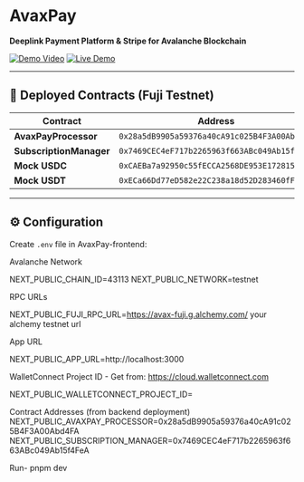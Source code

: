 # AvaxPay

**Deeplink Payment Platform & Stripe for Avalanche Blockchain**

[![Demo Video](https://img.shields.io/badge/-Watch_Demo-red?style=for-the-badge&logo=youtube)](https://youtu.be/SzBH74kJ_Pw)
[![Live Demo](https://img.shields.io/badge/-Live_Demo-blue?style=for-the-badge)](https://avaxpay.vercel.app)

---
## 📜 Deployed Contracts (Fuji Testnet)

| Contract | Address | Snowtrace |
|----------|---------|-----------|
| **AvaxPayProcessor** | `0x28a5dB9905a59376a40cA91c025B4F3A00Abd4FA` | [View](https://testnet.snowtrace.io/address/0x28a5dB9905a59376a40cA91c025B4F3A00Abd4FA) |
| **SubscriptionManager** | `0x7469CEC4eF717b2265963f663ABc049Ab15f4FeA` | [View](https://testnet.snowtrace.io/address/0x7469CEC4eF717b2265963f663ABc049Ab15f4FeA) |
| **Mock USDC** | `0xCAEBa7a92950c55fECCA2568DE953E172815b3a7` | [View](https://testnet.snowtrace.io/address/0xCAEBa7a92950c55fECCA2568DE953E172815b3a7) |
| **Mock USDT** | `0xECa66Dd77eD582e22C238a18d52D283460fFa8a0` | [View](https://testnet.snowtrace.io/address/0xECa66Dd77eD582e22C238a18d52D283460fFa8a0) |

---
## ⚙️ Configuration
Create `.env` file in AvaxPay-frontend:

Avalanche Network

NEXT_PUBLIC_CHAIN_ID=43113
NEXT_PUBLIC_NETWORK=testnet

RPC URLs

NEXT_PUBLIC_FUJI_RPC_URL=https://avax-fuji.g.alchemy.com/ your alchemy testnet url

App URL

NEXT_PUBLIC_APP_URL=http://localhost:3000

WalletConnect Project ID - Get from: https://cloud.walletconnect.com

NEXT_PUBLIC_WALLETCONNECT_PROJECT_ID=

Contract Addresses (from backend deployment)
NEXT_PUBLIC_AVAXPAY_PROCESSOR=0x28a5dB9905a59376a40cA91c025B4F3A00Abd4FA
NEXT_PUBLIC_SUBSCRIPTION_MANAGER=0x7469CEC4eF717b2265963f663ABc049Ab15f4FeA

Run- pnpm dev
